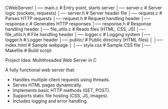 CWebServer/
│── main.c # Entry point, starts server
│── server.c # Server logic (sockets, requests)
│── server.h # Server header file
│── request.c # Parses HTTP requests
│── request.h # Request handling header
│── response.c # Generates HTTP responses
│── response.h # Response handling header
│── file_utils.c # Reads files (HTML, CSS, JS)
│── file_utils.h # File handling header
│── logger.c # Logging system
│── logger.h # Logger header
│── public/ # Public directory (HTML files)
│ │── index.html # Sample webpage
│ │── style.css # Sample CSS file
│── Makefile # Build script

Project Idea:
Multithreaded Web Server in C

A fully functional web server that:

- Handles multiple client requests using threads.
- Serves HTML pages dynamically.
- Implements basic HTTP methods (GET, POST).
- Supports static file hosting (CSS, JS, images).
- Includes logging and error handling.
